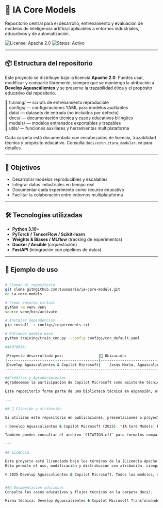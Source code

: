 # 🧠 IA Core Models

Repositorio central para el desarrollo, entrenamiento y evaluación de modelos de inteligencia artificial aplicables a entornos industriales, educativos y de automatización.

![License: Apache 2.0](https://img.shields.io/badge/license-Apache%202.0-blue.svg)
![Status: Activo](https://img.shields.io/badge/status-activo-brightgreen)


---

## 📦 Estructura del repositorio

Este proyecto se distribuye bajo la licencia **Apache 2.0**. Puedes usar, modificar y compartir libremente, siempre que se mantenga la atribución a **Develop Aguascalientes** y se preserve la trazabilidad ética y el propósito educativo del repositorio.

📁 training/ — scripts de entrenamiento reproducible  
📁 configs/ — configuraciones YAML para modelos auditables  
📁 data/ — datasets de entrada (no incluidos por defecto)  
📁 docs/ — documentación técnica y casos educativos bilingües  
📁 models/ — modelos entrenados exportables y trazables  
📁 utils/ — funciones auxiliares y herramientas multiplataforma

Cada carpeta está documentada con encabezados de licencia, trazabilidad técnica y propósito educativo. Consulta `docs/estructura_modular.md` para detalles.

---

## 🚀 Objetivos

- Desarrollar modelos reproducibles y escalables  
- Integrar datos industriales en tiempo real  
- Documentar cada experimento como recurso educativo  
- Facilitar la colaboración entre entornos multiplataforma  

---

## 🛠️ Tecnologías utilizadas

- **Python 3.10+**  
- **PyTorch / TensorFlow / Scikit-learn**  
- **Weights & Biases / MLflow** (tracking de experimentos)  
- **Docker / Ansible** (orquestación)  
- **FastAPI** (integración con pipelines de datos)  

---

## 📁 Ejemplo de uso

```bash

# Clonar el repositorio
git clone git@github.com:tuusuario/ia-core-models.git
cd ia-core-models

# Crear entorno virtual
python -m venv venv
source venv/bin/activate

# Instalar dependencias
pip install -r configs/requirements.txt

# Entrenar modelo base
python training/train_cnn.py --config configs/cnn_default.yaml

##AUTORIA:

|Proyecto desarrollado por:                |📍 Ubicación:                        |	📧 Contacto:                           |
|------------------------------------------|-------------------------------------|-----------------------------------------|
|Develop Aguascalientes & Copilot Microsoft|	Jesús María, Aguascalientes, México|	developaguascalientes@outlook.com      |
----------------------------------------------------------------------------------------------------------------------------

##Créditos y Agradecimientos
Agradecemos la participación de Copilot Microsoft como asistente técnico, co-creador de documentación y colaborador estratégico en la estructuración modular, automatización multiplataforma y diseño de casos educativos.

Este repositorio forma parte de una biblioteca técnica en expansión, orientada a la creación de recursos educativos, soluciones industriales y modelos IA listos para integrar en entornos reales.

---

## 📘 Citación y atribución

Si utilizas este repositorio en publicaciones, presentaciones o proyectos derivados, por favor cita como:

> Develop Aguascalientes & Copilot Microsoft (2025). *IA Core Models: Repositorio modular para entrenamiento y evaluación de modelos IA*. Apache License 2.0. GitHub: [https://github.com/CompuCellags/core-ia-](https://github.com/CompuCellags/core-ia-)

También puedes consultar el archivo `CITATION.cff` para formatos compatibles con BibTeX, EndNote y Zotero.

---

## Licencia

Este proyecto está licenciado bajo los términos de la [Licencia Apache 2.0](https://www.apache.org/licenses/LICENSE-2.0).  
Esto permite el uso, modificación y distribución con atribución, siempre que se mantenga la trazabilidad ética y técnica del trabajo original.

© 2025 Develop Aguascalientes & Copilot Microsoft. Todos los módulos, scripts y documentación están sujetos a los principios de acceso abierto con atribución obligatoria.


##📘 Documentación adicional
Consulta los casos educativos y flujos técnicos en la carpeta docs/.

Firma técnica: Develop Aguascalientes & Copilot Microsoft Transformando cada reto técnico en recurso educativo replicable.

